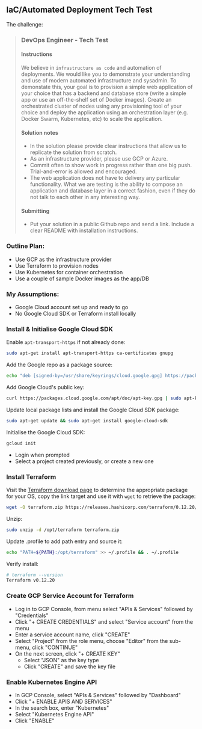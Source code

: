 ## IaC/Automated Deployment Tech Test
The challenge:

>### DevOps Engineer - Tech Test
>#### Instructions
>We believe in `infrastructure as code` and automation of deployments.  We would like you to demonstrate your understanding and use of modern automated infrastructure and sysadmin. To demonstate this, your goal is to provision a simple web application of your choice that has a backend and database store (write a simple app or use an off-the-shelf set of Docker images).  Create an orchestrated cluster of nodes using any provisioning tool of your choice and deploy the application using an orchestration layer (e.g. Docker Swarm, Kubernetes, etc) to scale the application.  
>#### Solution notes
>* In the solution please provide clear instructions that allow us to replicate the solution from scratch.  
>* As an infrastructure provider, please use GCP or Azure.
>* Commit often to show work in progress rather than one big push.  Trial-and-error is allowed and encouraged.
>* The web application does not have to delivery any particular functionality.  What we are testing is the ability to compose an application and database layer in a correct fashion, even if they do not talk to each other in any interesting way. 
>####  Submitting
>* Put your solution in a public Github repo and send a link. Include a clear README with installation instructions.

### Outline Plan:
* Use GCP as the infrastructure provider
* Use Terraform to provision nodes
* Use Kubernetes for container orchestration
* Use a couple of sample Docker images as the app/DB

### My Assumptions:
* Google Cloud account set up and ready to go
* No Google Cloud SDK or Terraform install locally

### Install & Initialise Google Cloud SDK

Enable `apt-transport-https` if not already done:
```bash
sudo apt-get install apt-transport-https ca-certificates gnupg
```

Add the Google repo as a package source:
```bash
echo "deb [signed-by=/usr/share/keyrings/cloud.google.gpg] https://packages.cloud.google.com/apt cloud-sdk main" | sudo tee -a /etc/apt/sources.list.d/google-cloud-sdk.list
```

Add Google Cloud's public key:
```bash
curl https://packages.cloud.google.com/apt/doc/apt-key.gpg | sudo apt-key --keyring /usr/share/keyrings/cloud.google.gpg add -
```

Update local package lists and install the Google Cloud SDK package:
```bash
sudo apt-get update && sudo apt-get install google-cloud-sdk
```

Initialise the Google Cloud SDK:
```bash
gcloud init
```
* Login when prompted
* Select a project created previously, or create a new one

### Install Terraform
Visit the [Terraform download page](https://www.terraform.io/downloads.html) to determine the appropriate package for your OS, copy the link target and use it with `wget` to retrieve the package:
```bash
wget -O terraform.zip https://releases.hashicorp.com/terraform/0.12.20/terraform_0.12.20_linux_amd64.zip
```
Unzip:
```bash
sudo unzip -d /opt/terraform terraform.zip
```
Update .profile to add path entry and source it:
```bash
echo "PATH=${PATH}:/opt/terraform" >> ~/.profile && . ~/.profile
```
Verify install:
```bash
# terraform --version
Terraform v0.12.20
```

### Create GCP Service Account for Terraform
* Log in to GCP Console, from menu select "APIs & Services" followed by "Credentials"
* Click "+ CREATE CREDENTIALS" and select "Service account" from the menu
* Enter a service account name, click "CREATE"
* Select "Project" from the role menu, choose "Editor" from the sub-menu, click "CONTINUE"
* On the next screen, click "+ CREATE KEY"
  * Select "JSON" as the key type 
  * Click "CREATE" and save the key file

### Enable Kubernetes Engine API
* In GCP Console, select "APIs & Services" followed by "Dashboard"
* Click "+ ENABLE APIS AND SERVICES"
* In the search box, enter "Kubernetes"
* Select "Kubernetes Engine API"
* Click "ENABLE"

